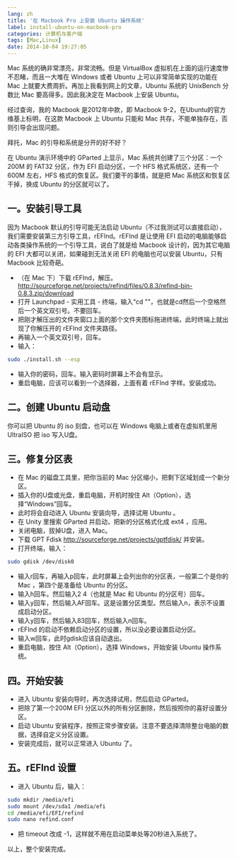 ```yaml
---
lang: zh
title: '在 Macbook Pro 上安装 Ubuntu 操作系统'
label: install-ubuntu-on-macbook-pro
categories: 计算机与客户端
tags: [Mac,Linux]
date: 2014-10-04 19:27:05
---
```

Mac 系统的确非常漂亮，非常流畅。但是 VirtualBox 虚拟机在上面的运行速度惨不忍睹，而且一大堆在 Windows 或者 Ubuntu 上可以非常简单实现的功能在 Mac 上就要大费周折。再加上我看到网上的文章，Ubuntu 系统的 UnixBench 分数比 Mac 要高得多。因此我决定在 Macbook 上安装 Ubuntu。

经过查询，我的 Macbook 是2012年中款，即 Macbook 9-2，在Ubuntu的官方维基上标明，在这款 Macbook 上 Ubuntu 只能和 Mac 共存，不能单独存在，否则引导会出现问题。

拜托，Mac 的引导和系统是分开的好不好？

在 Ubuntu 演示环境中的 GParted 上显示，Mac 系统共创建了三个分区：一个 200M 的 FAT32 分区，作为 EFI 启动分区，一个 HFS 格式系统区，还有一个 600M 左右，HFS 格式的恢复区。我们要干的事情，就是把 Mac 系统区和恢复区干掉，换成 Ubuntu 的分区就可以了。

一。安装引导工具
-------------

因为 Macbook 默认的引导可能无法启动 Ubuntu（不过我测试可以直接启动），我们需要安装第三方引导工具，rEFInd。rEFInd 是让使用 EFI 启动的电脑能够启动各类操作系统的一个引导工具，说白了就是给 Macbook 设计的，因为其它电脑的 EFI 大都可以关闭，如果碰到无法关闭 EFI 的电脑也可以安装 Ubuntu，只有 Macbook 比较奇葩。

- （在 Mac 下）下载 rEFInd，解压。<a target="_self" href="http://sourceforge.net/projects/refind/files/0.8.3/refind-bin-0.8.3.zip/download">http://sourceforge.net/projects/refind/files/0.8.3/refind-bin-0.8.3.zip/download</a>
- 打开 Launchpad - 实用工具 - 终端，输入“cd "”，也就是cd然后一个空格然后一个英文双引号。不要回车。
- 把刚才解压出的文件夹窗口上面的那个文件夹图标拖进终端，此时终端上就出现了你解压开的 rEFInd 文件夹路径。
- 再输入一个英文双引号，回车。
- 输入：

```bash
sudo ./install.sh --esp
```

- 输入你的密码，回车。输入密码时屏幕上不会有显示。
- 重启电脑，应该可以看到一个选择器，上面有着 rEFInd 字样。安装成功。

二。创建 Ubuntu 启动盘
--------------------

你可以把 Ubuntu 的 iso 刻盘，也可以在 Windows 电脑上或者在虚拟机里用 UltraISO 把 iso 写入U盘。

三。修复分区表
------------

- 在 Mac 的磁盘工具里，把你当前的 Mac 分区缩小，把剩下区域划成一个新分区。
- 插入你的U盘或光盘，重启电脑，开机时按住 Alt（Option），选择“Windows”回车。
- 此时将会自动进入 Ubuntu 安装向导，选择试用 Ubuntu 。
- 在 Unity 里搜索 GParted 并启动，把新的分区格式化成 ext4 ，应用。
- 关闭电脑，拔掉U盘，进入 Mac。
- 下载 GPT Fdisk <a target="_self" href="http://sourceforge.net/projects/gptfdisk/">http://sourceforge.net/projects/gptfdisk/</a> 并安装。
- 打开终端，输入：

```bash
sudo gdisk /dev/disk0
```

- 输入r回车，再输入p回车，此时屏幕上会列出你的分区表，一般第二个是你的 Mac ，第四个是准备给 Ubuntu 的分区。
- 输入h回车。然后输入2 4（也就是 Mac 和 Ubuntu 的分区号）回车。
- 输入y回车，然后输入AF回车。这是设置分区类型。然后输入n，表示不设置成启动分区。
- 输入y回车，然后输入83回车，然后输入n回车。
- rEFInd 的启动不依赖启动分区的设置，所以没必要设置启动分区。
- 输入w回车，此时gdisk应该自动退出。
- 重启电脑，按住 Alt（Option），选择 Windows，开始安装 Ubuntu 操作系统。

四。开始安装
----------

- 进入 Ubuntu 安装向导时，再次选择试用，然后启动 GParted。
- 把除了第一个200M EFI 分区以外的所有分区删除，然后按照你的喜好设置分区。
- 启动 Ubuntu 安装程序，按照正常步骤安装。注意不要选择清除整台电脑的数据，选择自定义分区设置。
- 安装完成后，就可以正常进入 Ubuntu 了。

五。rEFInd 设置
--------------

- 进入 Ubuntu 后，输入：

```bash
sudo mkdir /media/efi
sudo mount /dev/sda1 /media/efi
cd /media/efi/EFI/refind
sudo nano refind.conf
```

- 把 timeout 改成 -1，这样就不用在启动菜单处等20秒进入系统了。

以上，整个安装完成。
